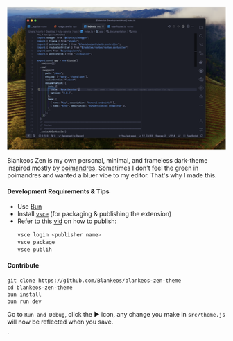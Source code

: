 <p align="middle">
  <!-- <img src="assets/dots.png" width="200" /> -->
  <img src="assets/screencap.png" />
</p>

Blankeos Zen is my own personal, minimal, and frameless dark-theme inspired mostly by [poimandres](https://github.com/drcmda/poimandres-theme). Sometimes I don't feel the green in poimandres and wanted a bluer vibe to my editor. That's why I made this.

<!-- The screencap above uses the following settings: -->

<!-- ```json
{
  "workbench.colorTheme": "poimandres",
  "workbench.iconTheme": "quill-icons-minimal",
  "workbench.productIconTheme": "icons-carbon",
  "editor.renderIndentGuides": false,
  "editor.renderWhitespace": "none",
  "editor.minimap.renderCharacters": false,
  "editor.fontSize": 13.5,
  "editor.fontFamily": "Menlo",
  "window.zoomLevel": 0.5,
}
``` -->

#### Development Requirements & Tips

- Use [Bun](bun.sh)
- Install [`vsce`](https://code.visualstudio.com/api/working-with-extensions/publishing-extension) (for packaging & publishing the extension)
- Refer to this [vid](https://www.youtube.com/watch?v=pGzssFNtWXw) on how to publish:
  ```sh
  vsce login <publisher name>
  vsce package
  vsce publih
  ```

#### Contribute

    git clone https://github.com/Blankeos/blankeos-zen-theme
    cd blankeos-zen-theme
    bun install
    bun run dev

Go to `Run and Debug`, click the ▶ icon, any change you make in `src/theme.js` will now be reflected when you save.

`

<!-- ## Related

- [poimandres-alacritty][poimandres-alacritty]: Alacritty version
- [poimandres-iterm][poimandres-iterm]: Iterm version
- [poimandres-kitty][poimandres-kitty]: Kitty version
- [poimandres-nvim][poimandres-nvim]: Neovim version
- [poimandres-jetbrains][poimandres-jetbrains]: JetBrains version

[poimandres-alacritty]: https://github.com/z0al/poimandres-alacritty
[poimandres-iterm]: https://github.com/alii/poimandres-iterm
[poimandres-kitty]: https://github.com/guilhermedeandrade/poimandres-kitty
[poimandres-nvim]: https://github.com/olivercederborg/poimandres.nvim
[poimandres-jetbrains]: https://github.com/marko-mihajlovic/poimandres-jetbrains

### Hyper theme

```bash
hyper i hyper-pmndrs
``` -->
